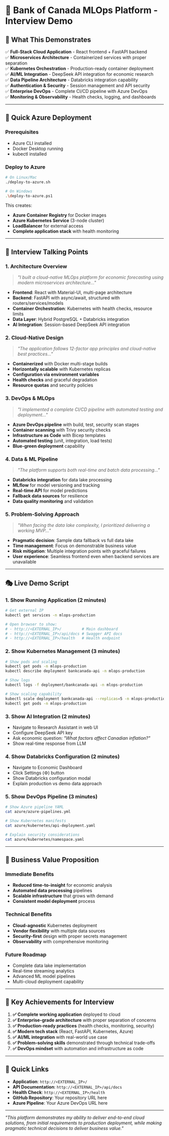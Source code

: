 # 🏦 Bank of Canada MLOps Platform - Interview Demo

## 🎯 **What This Demonstrates**

✅ **Full-Stack Cloud Application** - React frontend + FastAPI backend  
✅ **Microservices Architecture** - Containerized services with proper separation  
✅ **Kubernetes Orchestration** - Production-ready container deployment  
✅ **AI/ML Integration** - DeepSeek API integration for economic research  
✅ **Data Pipeline Architecture** - Databricks integration capability  
✅ **Authentication & Security** - Session management and API security  
✅ **Enterprise DevOps** - Complete CI/CD pipeline with Azure DevOps  
✅ **Monitoring & Observability** - Health checks, logging, and dashboards  

---

## 🚀 **Quick Azure Deployment**

### Prerequisites
- Azure CLI installed
- Docker Desktop running
- kubectl installed

### Deploy to Azure
```bash
# On Linux/Mac
./deploy-to-azure.sh

# On Windows
.\deploy-to-azure.ps1
```

This creates:
- **Azure Container Registry** for Docker images
- **Azure Kubernetes Service** (3-node cluster)
- **LoadBalancer** for external access
- **Complete application stack** with health monitoring

---

## 🎤 **Interview Talking Points**

### **1. Architecture Overview**
> *"I built a cloud-native MLOps platform for economic forecasting using modern microservices architecture..."*

- **Frontend**: React with Material-UI, multi-page architecture
- **Backend**: FastAPI with async/await, structured with routers/services/models
- **Container Orchestration**: Kubernetes with health checks, resource limits
- **Data Layer**: Hybrid PostgreSQL + Databricks integration
- **AI Integration**: Session-based DeepSeek API integration

### **2. Cloud-Native Design**
> *"The application follows 12-factor app principles and cloud-native best practices..."*

- **Containerized** with Docker multi-stage builds
- **Horizontally scalable** with Kubernetes replicas
- **Configuration via environment variables**
- **Health checks** and graceful degradation
- **Resource quotas** and security policies

### **3. DevOps & MLOps**
> *"I implemented a complete CI/CD pipeline with automated testing and deployment..."*

- **Azure DevOps pipeline** with build, test, security scan stages
- **Container scanning** with Trivy security checks
- **Infrastructure as Code** with Bicep templates
- **Automated testing** (unit, integration, load tests)
- **Blue-green deployment** capability

### **4. Data & ML Pipeline**
> *"The platform supports both real-time and batch data processing..."*

- **Databricks integration** for data lake processing
- **MLflow** for model versioning and tracking
- **Real-time API** for model predictions
- **Fallback data sources** for resilience
- **Data quality monitoring** and validation

### **5. Problem-Solving Approach**
> *"When facing the data lake complexity, I prioritized delivering a working MVP..."*

- **Pragmatic decision**: Sample data fallback vs full data lake
- **Time management**: Focus on demonstrable business value
- **Risk mitigation**: Multiple integration points with graceful failures
- **User experience**: Seamless frontend even when backend services are unavailable

---

## 🎭 **Live Demo Script**

### **1. Show Running Application** (2 minutes)
```bash
# Get external IP
kubectl get services -n mlops-production

# Open browser to show:
# - http://<EXTERNAL_IP>/         # Main dashboard
# - http://<EXTERNAL_IP>/api/docs # Swagger API docs
# - http://<EXTERNAL_IP>/health   # Health endpoint
```

### **2. Show Kubernetes Management** (3 minutes)
```bash
# Show pods and scaling
kubectl get pods -n mlops-production
kubectl describe deployment bankcanada-api -n mlops-production

# Show logs
kubectl logs -f deployment/bankcanada-api -n mlops-production

# Show scaling capability
kubectl scale deployment bankcanada-api --replicas=5 -n mlops-production
kubectl get pods -n mlops-production
```

### **3. Show AI Integration** (2 minutes)
- Navigate to Research Assistant in web UI
- Configure DeepSeek API key
- Ask economic question: *"What factors affect Canadian inflation?"*
- Show real-time response from LLM

### **4. Show Databricks Configuration** (2 minutes)
- Navigate to Economic Dashboard
- Click Settings (⚙️) button
- Show Databricks configuration modal
- Explain production vs demo data approach

### **5. Show DevOps Pipeline** (3 minutes)
```bash
# Show Azure pipeline YAML
cat azure/azure-pipelines.yml

# Show Kubernetes manifests
cat azure/kubernetes/api-deployment.yaml

# Explain security considerations
cat azure/kubernetes/namespace.yaml
```

---

## 💼 **Business Value Proposition**

### **Immediate Benefits**
- **Reduced time-to-insight** for economic analysis
- **Automated data processing** pipelines
- **Scalable infrastructure** that grows with demand
- **Consistent model deployment** process

### **Technical Benefits**
- **Cloud-agnostic** Kubernetes deployment
- **Vendor flexibility** with multiple data sources
- **Security-first** design with proper secrets management
- **Observability** with comprehensive monitoring

### **Future Roadmap**
- Complete data lake implementation
- Real-time streaming analytics
- Advanced ML model pipelines
- Multi-cloud deployment capability

---

## 🎯 **Key Achievements for Interview**

1. **✅ Complete working application** deployed to cloud
2. **✅ Enterprise-grade architecture** with proper separation of concerns
3. **✅ Production-ready practices** (health checks, monitoring, security)
4. **✅ Modern tech stack** (React, FastAPI, Kubernetes, Azure)
5. **✅ AI/ML integration** with real-world use case
6. **✅ Problem-solving skills** demonstrated through technical trade-offs
7. **✅ DevOps mindset** with automation and infrastructure as code

---

## 🔗 **Quick Links**

- **Application**: `http://<EXTERNAL_IP>/`
- **API Documentation**: `http://<EXTERNAL_IP>/api/docs`
- **Health Check**: `http://<EXTERNAL_IP>/health`
- **GitHub Repository**: Your repository URL here
- **Azure Pipeline**: Your Azure DevOps URL here

---

*"This platform demonstrates my ability to deliver end-to-end cloud solutions, from initial requirements to production deployment, while making pragmatic technical decisions to deliver business value."*

